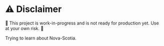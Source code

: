 # ⚠️ Disclaimer
🚧 This project is work-in-progress and is not ready for production yet. Use at your own risk. 🚧

Trying to learn about Nova-Scotia.
